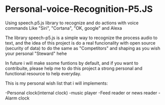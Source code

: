 # Personal-voice-Recognition-P5.JS
Using speech.p5.js  library to recognize and do actions with voice commands Like "Siri", "Cortana", "OK, google" and Alexa

The library speech-p5.js is a simple way to recognize the process audio to text, and the idea of this project is do a real funcionality 
with open source (security of data) to do the same as "Competitors" and shaping as you wish your personal "Steward" hehe

In future i will make ssome funtions by default, and if you want to contribuite, please help me to do this project a strong 
personal and functional resource to help everyday.

This is my personal wish list that i will implements:

-Personal clock(internal clock) 
-music player
-Feed reader or news reader
-Alarm clock

